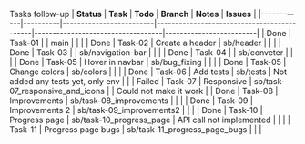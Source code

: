 Tasks follow-up
| **Status** | **Task** | **Todo**                | **Branch**                                 | **Notes**                         | **Issues**              |
|------------|----------|-------------------------|--------------------------------------------|-----------------------------------|-------------------------|
| Done       | Task-01  |                         | main                                       |                                   |                         |
| Done       | Task-02  | Create a header         | sb/header                                  |                                   |                         |
| Done       | Task-03  |                         | sb/navigation-bar                          |                                   |                         |
| Done       | Task-04  |                         | sb/conveter                                |                                   |                         |
| Done       | Task-05  | Hover in navbar         | sb/bug_fixing                               |                                   |                         |
| Done       | Task-05  | Change colors           | sb/colors                                  |                                   |                         |
| Done       | Task-06  | Add tests               | sb/tests                                   | Not added any tests yet, only env |                         |
| Failed     | Task-07  | Responsive              | sb/task-07_responsive_and_icons            |                                   | Could not make it work  |
| Done       | Task-08  | Improvements            | sb/task-08_improvements                    |                                   |                         |
| Done       | Task-09  | Improvements 2          | sb/task-09_improvements2                   |                                   |                         |
| Done       | Task-10  | Progress page           | sb/task-10_progress_page                   | API call not implemented          |                         |
|            | Task-11  | Progress page bugs      | sb/task-11_progress_page_bugs              |                                   |                         |
